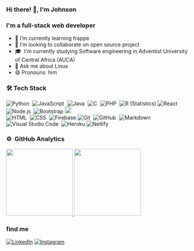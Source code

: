 ### Hi there! 👋, I'm Johnson

### I'm a full-stack web developer 


- 🌱 I’m currently learning frappe
- 👯 I’m looking to collaborate on open source project
- 🎓 &nbsp;I'm currently studying Software engineering in Adventist University of Central Africa (AUCA)
- 💬 Ask me about Linux
- 😄 Pronouns: him

### 🛠&nbsp;Tech Stack

![Python](https://img.shields.io/badge/-Python-05122A?style=flat&logo=python)&nbsp;
![JavaScript](https://img.shields.io/badge/-JavaScript-05122A?style=flat&logo=javascript)&nbsp;
![Java](https://img.shields.io/badge/-Java-05122A?style=flat&logo=Java&logoColor=FFA518)&nbsp;
![C](https://img.shields.io/badge/-C-05122A?style=flat&logo=C&logoColor=A8B9CC)&nbsp;
![PHP](https://img.shields.io/badge/-PHP-05122A?style=flat&logo=php&logoColor=violet)&nbsp;
![R (Statistics)](https://img.shields.io/badge/-R-05122A?style=flat&logo=R&logoColor=276DC3)
![React](https://img.shields.io/badge/-React-05122A?style=flat&logo=react)&nbsp;
![Node.js](https://img.shields.io/badge/-Node.js-05122A?style=flat&logo=node.js)&nbsp;
![Bootstrap](https://img.shields.io/badge/-Bootstrap-05122A?style=flat&logo=bootstrap&logoColor=563D7C)
<img src="https://img.shields.io/badge/Laravel-FF2D20.svg?&style=for-the-badge&logo=laravel&logoColor=white" height="18"/>\
![HTML](https://img.shields.io/badge/-HTML-05122A?style=flat&logo=HTML5)&nbsp;
![CSS](https://img.shields.io/badge/-CSS-05122A?style=flat&logo=CSS3&logoColor=1572B6)&nbsp;
![Firebase](https://img.shields.io/badge/-Firebase-black?style=flat&logo=Firebase)
![Git](https://img.shields.io/badge/-Git-05122A?style=flat&logo=git)&nbsp;
![GitHub](https://img.shields.io/badge/-GitHub-05122A?style=flat&logo=github)&nbsp;
![Markdown](https://img.shields.io/badge/-Markdown-05122A?style=flat&logo=markdown)
![Visual Studio Code](https://img.shields.io/badge/-Visual%20Studio%20Code-05122A?style=flat&logo=visual-studio-code&logoColor=007ACC)&nbsp;
![Heroku](https://img.shields.io/badge/-Heroku-black?style=flat&logo=heroku)
![Netlify](https://img.shields.io/badge/-Netlify-black?style=flat&logo=netlify)


### ⚙ &nbsp;GitHub Analytics

<p align="left">
<a href="https://github.com/joshwambere">
  <img height="180em" src="https://github-readme-stats-eight-theta.vercel.app/api?username=joshwambere&show_icons=true&theme=algolia&include_all_commits=true&count_private=true"/>
  <img height="180em" src="https://github-readme-stats-eight-theta.vercel.app/api/top-langs/?username=joshwambere&layout=compact&langs_count=8&theme=algolia"/>
</a>
</p>

### find me
<a href="https://www.linkedin.com/in/dusabe-johnson" target="_blank"><img src="https://img.shields.io/badge/LinkedIn-%230077B5.svg?&style=flat&logo=linkedin&logoColor=white" alt="LinkedIn"></a>
<a href="https://www.instagram.com/joh_n_son_" target="_blank"><img src="https://img.shields.io/badge/Instagram-%23E4405F.svg?&style=flat&logo=instagram&logoColor=white" alt="Instagram"></a>

